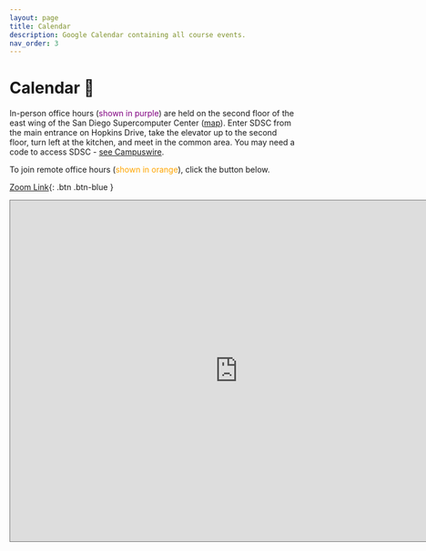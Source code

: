 ```yaml
---
layout: page
title: Calendar
description: Google Calendar containing all course events.
nav_order: 3
---
```


# Calendar 📆

In-person office hours (<span style="color:purple">shown in purple</span>) are held on the second floor of the east wing of the San Diego Supercomputer Center ([map](https://g.page/SDSC_UCSanDiego?share)). Enter SDSC from the main entrance on Hopkins Drive, take the elevator up to the second floor, turn left at the kitchen, and meet in the common area. You may need a code to access SDSC - [see Campuswire](https://campuswire.com/c/GF871D922). 

To join remote office hours (<span style="color:orange">shown in orange</span>), click the button below.

[Zoom Link](https://ucsd.zoom.us/j/93291940198?pwd=aWJvWmNwRFJpalF1dXh0dTBDSUo5UT09){: .btn .btn-blue }

<iframe src="https://calendar.google.com/calendar/embed?height=600&wkst=1&bgcolor=%23ffffff&ctz=America%2FLos_Angeles&mode=WEEK&src=M3JvaGsydTZ2ZGhxcGYxYW03YjEycGFuNTRAZ3JvdXAuY2FsZW5kYXIuZ29vZ2xlLmNvbQ&src=ZGE4YWFmMDJtcHZnZXEyNjU3YjgyaXM3amNAZ3JvdXAuY2FsZW5kYXIuZ29vZ2xlLmNvbQ&src=N25xazI2NDZ2MjlnMHM5MmowNmdqcnJxczhAZ3JvdXAuY2FsZW5kYXIuZ29vZ2xlLmNvbQ&color=%23D50000&color=%239E69AF&color=%23EF6C00" style="border:solid 1px #777" width="800" height="600" frameborder="0" scrolling="no"></iframe>
